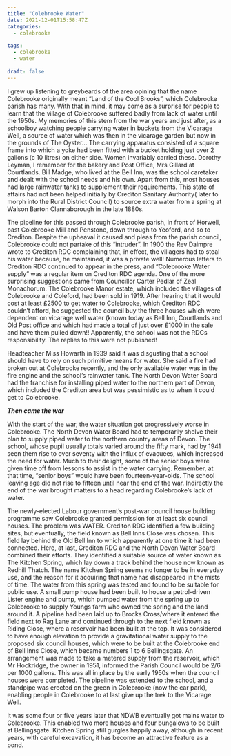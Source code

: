 ```yaml
---
title: "Colebrooke Water"
date: 2021-12-01T15:58:47Z
categories:
  - colebrooke
  
tags:
  - colebrooke
  - water
  
draft: false
---
```



I grew up listening to greybeards of the area opining that the name Colebrooke originally meant “Land of the Cool Brooks”, which Colebrooke parish has many. With that in mind, it may come as a surprise for people to learn that the village of Colebrooke suffered badly from lack of water until the 1950s. My memories of this stem from the war years and just after, as a schoolboy watching people carrying water in buckets from the Vicarage Well, a source of water which was then in the vicarage garden but now in the grounds of The Oyster... The carrying apparatus consisted of a square frame into which a yoke had been fitted with a bucket holding just over 2 gallons (c 10 litres) on either side. Women invariably carried these. Dorothy Leyman, I remember for the bakery and Post Office, Mrs Gillard at Courtlands. Bill Madge, who lived at the Bell Inn, was the school caretaker and dealt with the school needs and his own. Apart from this, most houses had large rainwater tanks to supplement their requirements. This state of affairs had not been helped initially by Crediton Sanitary Authority( later to morph into the Rural District Council) to source extra water from a spring at Walson Barton Clannaborough in the late 1880s.

The pipeline for this passed through Colebrooke parish, in front of Horwell, past Colebrooke Mill and Penstone, down through to Yeoford, and so to Crediton. Despite the upheaval it caused and pleas from the parish council, Colebrooke could not partake of this “intruder”. In 1900 the Rev Daimpre wrote to Crediton RDC complaining that, in effect, the villagers had to steal his water because, he maintained, it was a private well! Numerous letters to Crediton RDC continued to appear in the press, and “Colebrooke Water supply” was a regular item on Crediton RDC agenda. One of the more surprising suggestions came from Councillor Carter Pedlar of Zeal Monachorum. The Colebrooke Manor estate, which included the villages of Colebrooke and Coleford, had been sold in 1919. After hearing that it would cost at least £2500 to get water to Colebrooke, which Crediton RDC couldn’t afford, he suggested the council buy the three houses which were dependent on vicarage well water (known today as Bell Inn, Courtlands and Old Post office and which had made a total of just over £1000 in the sale and have them pulled down!! Apparently, the school was not the RDCs responsibility. The replies to this were not published!

Headteacher Miss Howarth in 1939 said it was disgusting that a school should have to rely on such primitive means for water. She said a fire had broken out at Colebrooke recently, and the only available water was in the fire engine and the school’s rainwater tank. The North Devon Water Board had the franchise for installing piped water to the northern part of Devon, which included the Crediton area but was pessimistic as to when it could get to Colebrooke.

***Then came the war***

 With the start of the war, the water situation got progressively worse in Colebrooke. The North Devon Water Board had to temporarily shelve their plan to supply piped water to the northern country areas of Devon. The school, whose pupil usually totals varied around the fifty mark, had by 1941 seen them rise to over seventy with the influx of evacuees, which increased the need for water. Much to their delight, some of the senior boys were given time off from lessons to assist in the water carrying. Remember, at that time, “senior boys” would have been fourteen-year-olds. The school leaving age did not rise to fifteen until near the end of the war. Indirectly the end of the war brought matters to a head regarding Colebrooke’s lack of water.

The newly-elected Labour government’s post-war council house building programme saw Colebrooke granted permission for at least six council houses. The problem was WATER. Crediton RDC identified a few building sites, but eventually, the field known as Bell Inns Close was chosen. This field lay behind the Old Bell Inn to which apparently at one time it had been connected. Here, at last, Crediton RDC and the North Devon Water Board combined their efforts. They identified a suitable source of water known as The Kitchen Spring, which lay down a track behind the house now known as Redhill Thatch. The name Kitchen Spring seems no longer to be in everyday use, and the reason for it acquiring that name has disappeared in the mists of time. The water from this spring was tested and found to be suitable for public use. A small pump house had been built to house a petrol-driven Lister engine and pump, which pumped water from the spring up to Colebrooke to supply Youngs farm who owned the spring and the land around it. A pipeline had been laid up to Brocks Cross/where it entered the field next to Rag Lane and continued through to the next field known as Riding Close, where a reservoir had been built at the top. It was considered to have enough elevation to provide a gravitational water supply to the proposed six council houses, which were to be built at the Colebrooke end of Bell Inns Close, which became numbers 1 to 6 Bellingsgate. An arrangement was made to take a metered supply from the reservoir, which Mr Hockridge, the owner in 1951, informed the Parish Council would be 2/6 per 1000 gallons. This was all in place by the early 1950s when the council houses were completed. The pipeline was extended to the school, and a standpipe was erected on the green in Colebrooke (now the car park), enabling people in Colebrooke to at last give up the trek to the Vicarage Well.

It was some four or five years later that NDWB eventually got mains water to Colebrooke. This enabled two more houses and four bungalows to be built at Bellingsgate. Kitchen Spring still gurgles happily away, although in recent years, with careful excavation, it has become an attractive feature as a pond.

